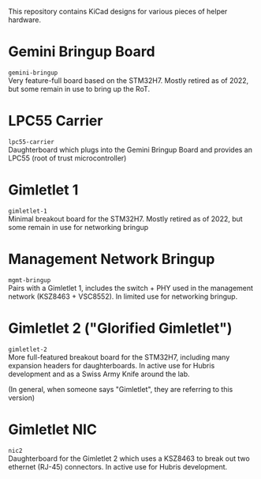 This repository contains KiCad designs for various pieces of helper hardware.

# Gemini Bringup Board
`gemini-bringup`  
Very feature-full board based on the STM32H7. Mostly retired as of 2022,
but some remain in use to bring up the RoT.

# LPC55 Carrier
`lpc55-carrier`  
Daughterboard which plugs into the Gemini Bringup Board and provides an LPC55
(root of trust microcontroller)

# Gimletlet 1
`gimletlet-1`  
Minimal breakout board for the STM32H7. Mostly retired as of 2022, but some
remain in use for networking bringup

# Management Network Bringup
`mgmt-bringup`  
Pairs with a Gimletlet 1, includes the switch + PHY used in the management
network (KSZ8463 + VSC8552). In limited use for networking bringup.

# Gimletlet 2 ("Glorified Gimletlet")
`gimletlet-2`  
More full-featured breakout board for the STM32H7, including many expansion
headers for daughterboards. In active use for Hubris development and as a
Swiss Army Knife around the lab.

(In general, when someone says "Gimletlet", they are referring to this version)

# Gimletlet NIC
`nic2`  
Daughterboard for the Gimletlet 2 which uses a KSZ8463 to break out two
ethernet (RJ-45) connectors. In active use for Hubris development.
